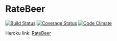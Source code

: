 # RateBeer

[![Build Status](https://travis-ci.org/PunyW/wadror.svg?branch=master)](https://travis-ci.org/PunyW/wadror)
[![Coverage Status](https://coveralls.io/repos/PunyW/wadror/badge.svg?branch=master)](https://coveralls.io/r/PunyW/wadror?branch=master)
[![Code Climate](https://codeclimate.com/github/PunyW/wadror/badges/gpa.svg)](https://codeclimate.com/github/PunyW/wadror)

Heroku link: [RateBeer](https://murmuring-plains-2064.herokuapp.com)

